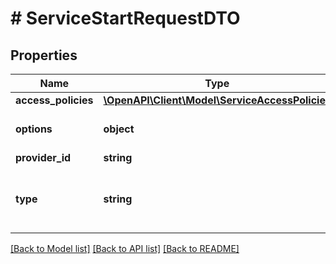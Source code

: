 # # ServiceStartRequestDTO

## Properties

Name | Type | Description | Notes
------------ | ------------- | ------------- | -------------
**access_policies** | [**\OpenAPI\Client\Model\ServiceAccessPolicies**](ServiceAccessPolicies.md) |  | [optional]
**options** | **object** | service options. Every service has a unique list of allowed options. | [optional]
**provider_id** | **string** | provider identity |
**type** | **string** | service type. Possible values are \&quot;openvpn\&quot;, \&quot;wireguard\&quot; and \&quot;noop\&quot; |

[[Back to Model list]](../../README.md#models) [[Back to API list]](../../README.md#endpoints) [[Back to README]](../../README.md)
